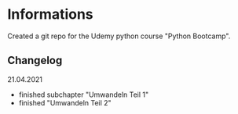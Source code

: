 # Informations
Created a git repo for the Udemy python course "Python Bootcamp".

## Changelog
21.04.2021
- finished subchapter "Umwandeln Teil 1"
- finished "Umwandeln Teil 2"